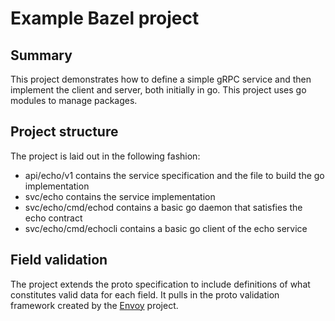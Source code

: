 # Example Bazel project

## Summary
This project demonstrates how to define a simple gRPC service and then implement the client and server, both initially in go. This project uses go modules to manage packages.

## Project structure
The project is laid out in the following fashion:

 - api/echo/v1 contains the service specification and the file to build the go implementation
 - svc/echo contains the service implementation
 - svc/echo/cmd/echod contains a basic go daemon that satisfies the echo contract
 - svc/echo/cmd/echocli contains a basic go client of the echo service

## Field validation
The project extends the proto specification to include definitions of what constitutes valid data for each field. It pulls in the proto validation framework created by the [Envoy](https://github.com/envoyproxy/protoc-gen-validate) project.
